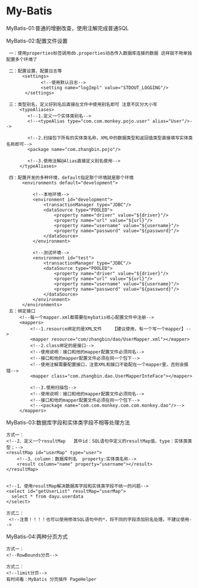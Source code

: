 # My-Batis
MyBatis-01:普通的增删改查，使用注解完成普通SQL

MyBatis-02:配置文件设置
    
     一：使用properties标签调用db.properties动态传入数据库连接的数据 这样就不用单独配置多个环境了
    
     二：配置设置，配置日志等
          <settings>
                 <!--使用默认日志-->
                 <setting name="logImpl" value="STDOUT_LOGGING"/>
           </settings>
           
     三：类型别名，定义好别名后直接在文件中使用别名即可 注意不区分大小写
         <typeAliases>
            <!--1.定义一个实体类别名-->
            <!--<typeAlias type="com.com.monkey.pojo.user" alias="User"/>-->
    
            <!--2.扫描包下所有的实体类名称，XML中的数据类型和返回值类型直接填写实体类名称即可-->
            <package name="com.zhangbin.pojo"/>
    
            <!--3.使用注解@Alias直接定义别名使用-->
         </typeAliases>
         
     四：配置开发的多种环境，default指定那个环境就是那个环境
          <environments default="development">
      
              <!--本地环境-->
              <environment id="development">
                  <transactionManager type="JDBC"/>
                  <dataSource type="POOLED">
                      <property name="driver" value="${driver}"/>
                      <property name="url" value="${url}"/>
                      <property name="username" value="${username}"/>
                      <property name="password" value="${password}"/>
                  </dataSource>
              </environment>
      
              <!--测试环境-->
              <environment id="test">
                  <transactionManager type="JDBC"/>
                  <dataSource type="POOLED">
                      <property name="driver" value="${driver}"/>
                      <property name="url" value="${url}"/>
                      <property name="username" value="${username}"/>
                      <property name="password" value="${password}"/>
                  </dataSource>
              </environment>
          </environments>  
     五：绑定接口
         <!--每一个mapper.xml都需要在mybatis核心配置文件中注册-->
         <mappers>
             <!--1.resource绑定的是XML文件    【建议使用，有一个写一个mapper】-->
             <mapper resource="com/zhangbin/dao/UserMapper.xml"></mapper>
             <!--2.class绑定的是接口-->
             <!--使用说明：接口和他的mapper配置文件必须同名-->
             <!--接口和他的mapper配置文件必须在同一个包下-->
             <!--使用注解需要配置接口，注意XML和接口不能配在一个mapper里，否则会报错-->
             <mapper class="com.zhangbin.dao.UserMapperInteFace"></mapper>
     
             <!--3.使用扫描包-->
             <!--使用说明：接口和他的mapper配置文件必须同名-->
             <!--接口和他的mapper配置文件必须在同一个包下-->
             <!--<package name="com.com.monkey.com.com.monkey.dao"/>-->
         </mappers>      
MyBatis-03:数据库字段和实体类字段不相等处理方法
    
    方式一：     
    <!--2、定义一个resultMap   其中id：SQL语句中定义的resultMap值，type：实体类类型；-->
    <resultMap id="userMap" type="user">
        <!--3、column：数据库列名  property:实体类名称-->
        <result column="name" property="username"></result>
    </resultMap>
    
    
    <!--1、使用resultMap解决数据库字段和实体类字段不统一的问题-->
    <select id="getUserList" resultMap="userMap">
      select * from dayu.userdata
    </select>
    
    方式二：
     <!--注意！！！！也可以使用修改SQL语句中的*，将不同的字段添加别名处理。不建议使用-->

MyBatis-04:两种分页方式
    
    方式一：
    <!--RowBounds分页-->
    
    方式二：
    <!--limit分页-->
    有时间看：MyBatis 分页插件 PageHelper